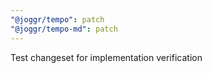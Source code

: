 ```yaml
---
"@joggr/tempo": patch
"@joggr/tempo-md": patch
---
```


Test changeset for implementation verification
